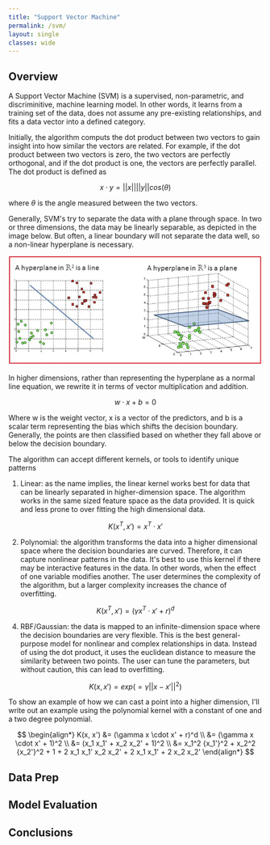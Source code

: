 ```yaml
---
title: "Support Vector Machine"
permalink: /svm/
layout: single
classes: wide
---
```


<script type="text/javascript" async
  src="https://polyfill.io/v3/polyfill.min.js?features=es6">
</script>
<script type="text/javascript" async
  id="MathJax-script" src="https://cdn.jsdelivr.net/npm/mathjax@3/es5/tex-mml-chtml.js">
</script>

## Overview 

A Support Vector Machine (SVM) is a supervised, non-parametric, and discriminitive, machine learning model. In other words, it learns from a training set of the data, does not assume any pre-existing relationships, and fits a data vector into a defined category. 

Initially, the algorithm computs the dot product between two vectors to gain insight into how similar the vectors are related. For example, if the dot product between two vectors is zero, the two vectors are perfectly orthogonal, and if the dot product is one, the vectors are perfectly parallel. The dot product is defined as 

$$x \cdot y = \left|\left|x\right|\right| \left|\left|y\right|\right| cos(\theta)$$

where $\theta$ is the angle measured between the two vectors. 

Generally, SVM's try to separate the data with a plane through space. In two or three dimensions, the data may be linearly separable, as depicted in the image below. But often, a linear boundary will not separate the data well, so a non-linear hyperplane is necessary. 

![Orig](/assets/images/svm1.jpg) 

In higher dimensions, rather than representing the hyperplane as a normal line equation, we rewrite it in terms of vector multiplication and addition. 

$$ w \cdot x + b = 0 $$

Where w is the weight vector, x is a vector of the predictors, and b is a scalar term representing the bias which shifts the decision boundary. Generally, the points are then classified based on whether they fall above or below the decision boundary. 

The algorithm can accept different kernels, or tools to identify unique patterns 
1. Linear: as the name implies, the linear kernel works best for data that can be linearly separated in higher-dimension space. The algorithm works in the same sized feature space as the data provided. It is quick and less prone to over fitting the high dimensional data.

$$ K(x^T, x') = x^T \cdot x' $$

2. Polynomial: the algorithm transforms the data into a higher dimensional space where the decision boundaries are curved. Therefore, it can capture nonlinear patterns in the data. It's best to use this kernel if there may be interactive features in the data. In other words, when the effect of one variable modifies another. The user determines the complexity of the algorithm, but a larger complexity increases the chance of overfitting.

$$ K(x^T, x') = (\gamma x^T \cdot x' + r)^d $$

4. RBF/Gaussian: the data is mapped to an infinite-dimension space where the decision boundaries are very flexible. This is the best general-purpose model for nonlinear and complex relationships in data. Instead of using the dot product, it uses the euclidean distance to measure the similarity between two points. The user can tune the parameters, but without caution, this can lead to overfitting.

$$ K(x, x') = exp(=\gamma \left|\left| x - x'\right|\right|^2) $$

To show an example of how we can cast a point into a higher dimension, I'll write out an example using the polynomial kernel with a constant of one and a two degree polynomial. 

$$
\begin{align*}
K(x, x') &= (\gamma x \cdot x' + r)^d \\
         &= (\gamma x \cdot x' + 1)^2 \\
         &= (x_1 x_1' + x_2 x_2' + 1)^2 \\
         &= x_1^2 {x_1'}^2 + x_2^2 {x_2'}^2 + 1 + 2 x_1 x_1' x_2 x_2' + 2 x_1 x_1' + 2 x_2 x_2'
\end{align*}
$$


## Data Prep





## Model Evaluation 





## Conclusions
